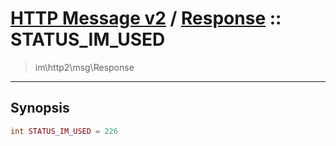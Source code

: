 # [HTTP Message v2](http2.md) / [Response](http2-Response.md) :: STATUS_IM_USED
 > im\http2\msg\Response
____

## Synopsis
```php
int STATUS_IM_USED = 226
```
